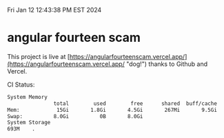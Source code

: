 Fri Jan 12 12:43:38 PM EST 2024

# angular fourteen scam


This project is live at [https://angularfourteenscam.vercel.app/](https://angularfourteenscam.vercel.app/ "dog!") thanks to Github and Vercel.

CI Status: 

```bash
System Memory
               total        used        free      shared  buff/cache   available
Mem:            15Gi       1.8Gi       4.5Gi       267Mi       9.5Gi        13Gi
Swap:          8.0Gi          0B       8.0Gi
System Storage
693M	.
```
